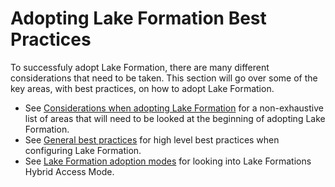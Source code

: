 # Adopting Lake Formation Best Practices

To successfuly adopt Lake Formation, there are many different considerations that need to be taken. This section will go over some of the key areas, with best practices, on how to adopt Lake Formation.

* See [Considerations when adopting Lake Formation](considerations-when-adopting-lake-formation.md) for a non-exhaustive list of areas that will need to be looked at the beginning of adopting Lake Formation. 
* See [General best practices](general-best-practices.md) for high level best practices when configuring Lake Formation.
* See [Lake Formation adoption modes](lake-formation-adoption-modes.md) for looking into Lake Formations Hybrid Access Mode.
